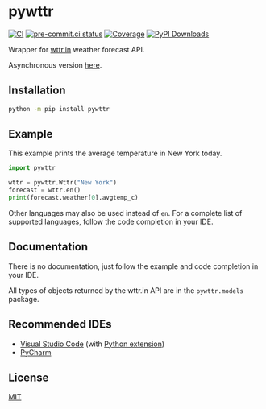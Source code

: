 # pywttr

[![CI](https://github.com/monosans/pywttr/actions/workflows/ci.yml/badge.svg?branch=main&event=push)](https://github.com/monosans/pywttr/actions/workflows/ci.yml?query=event%3Apush+branch%3Amain)
[![pre-commit.ci status](https://results.pre-commit.ci/badge/github/monosans/pywttr/main.svg)](https://results.pre-commit.ci/latest/github/monosans/pywttr/main)
[![Coverage](https://img.shields.io/codecov/c/github/monosans/pywttr/main?logo=codecov)](https://codecov.io/gh/monosans/pywttr)
[![PyPI Downloads](https://img.shields.io/pypi/dm/pywttr?logo=pypi)](https://pypi.org/project/pywttr/)

Wrapper for [wttr.in](https://wttr.in) weather forecast API.

Asynchronous version [here](https://github.com/monosans/aiopywttr).

## Installation

```bash
python -m pip install pywttr
```

## Example

This example prints the average temperature in New York today.

```python
import pywttr

wttr = pywttr.Wttr("New York")
forecast = wttr.en()
print(forecast.weather[0].avgtemp_c)
```

Other languages may also be used instead of `en`. For a complete list of supported languages, follow the code completion in your IDE.

## Documentation

There is no documentation, just follow the example and code completion in your IDE.

All types of objects returned by the wttr.in API are in the `pywttr.models` package.

## Recommended IDEs

- [Visual Studio Code](https://code.visualstudio.com) (with [Python extension](https://marketplace.visualstudio.com/items?itemName=ms-python.python))
- [PyCharm](https://jetbrains.com/pycharm)

## License

[MIT](https://github.com/monosans/pywttr/blob/main/LICENSE)
